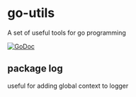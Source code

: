 # go-utils

A set of useful tools for go programming

[![GoDoc](https://godoc.org/github.com/AboutGoods/go-utils?status.svg)](https://godoc.org/github.com/AboutGoods/go-utils)

## package log
useful for adding global context to logger